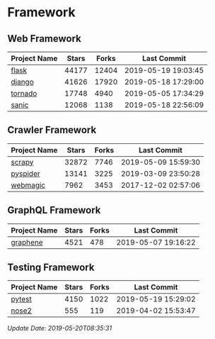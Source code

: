 # Framework

## Web Framework

| Project Name | Stars | Forks | Last Commit |
| ------------ | ----- | ----- | ----------- |
| [flask](https://github.com/pallets/flask) | 44177 | 12404 | 2019-05-19 19:03:45 |
| [django](https://github.com/django/django) | 41626 | 17920 | 2019-05-18 17:29:00 |
| [tornado](https://github.com/tornadoweb/tornado) | 17748 | 4940 | 2019-05-05 17:34:29 |
| [sanic](https://github.com/huge-success/sanic) | 12068 | 1138 | 2019-05-18 22:56:09 |

## Crawler Framework

| Project Name | Stars | Forks | Last Commit |
| ------------ | ----- | ----- | ----------- |
| [scrapy](https://github.com/scrapy/scrapy) | 32872 | 7746 | 2019-05-09 15:59:30 |
| [pyspider](https://github.com/binux/pyspider) | 13141 | 3225 | 2019-03-09 23:50:28 |
| [webmagic](https://github.com/code4craft/webmagic) | 7962 | 3453 | 2017-12-02 02:57:06 |

## GraphQL Framework

| Project Name | Stars | Forks | Last Commit |
| ------------ | ----- | ----- | ----------- |
| [graphene](https://github.com/graphql-python/graphene) | 4521 | 478 | 2019-05-07 19:16:22 |

## Testing Framework

| Project Name | Stars | Forks | Last Commit |
| ------------ | ----- | ----- | ----------- |
| [pytest](https://github.com/pytest-dev/pytest) | 4150 | 1022 | 2019-05-19 15:29:02 |
| [nose2](https://github.com/nose-devs/nose2) | 555 | 119 | 2019-04-02 15:53:47 |

*Update Date: 2019-05-20T08:35:31*
